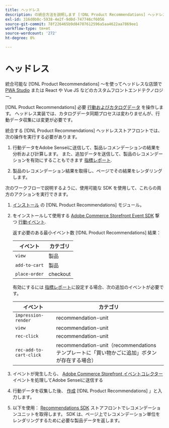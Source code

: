 ```yaml
---
title: ヘッドレス
description: の統合方法を説明します [!DNL Product Recommendations] ヘッドレスな店の前に
exl-id: 316d0b0c-5938-4e2f-9d0d-747746cf6056
source-git-commit: 78f226465b9d84707612596a5aa4622aa7869ee1
workflow-type: tm+mt
source-wordcount: '272'
ht-degree: 0%

---
```


# ヘッドレス

統合可能な [!DNL Product Recommendations] ～を使ってヘッドレスな店頭で [PWA Studio](https://developer.adobe.com/commerce/pwa-studio/) または React や Vue JS などのカスタムフロントエンドテクノロジー。

[!DNL Product Recommendations] 必要 [行動およびカタログデータ](https://experienceleague.adobe.com/docs/commerce-merchant-services/product-recommendations/developer/development-overview.html) を操作します。 ヘッドレス実装では、カタログデータ同期プロセスは変わりませんが、行動データ収集には変更が必要です。

統合する [!DNL Product Recommendations] ヘッドレスストアフロントでは、次の操作を実行する必要があります。

1. 行動データをAdobe Senseiに送信して、製品レコメンデーションの結果を分析および計算します。 また、追加データを送信して、製品のレコメンデーションを有効にすることもできます [指標レポート](workspace.md).

1. 製品のレコメンデーション結果を取得し、ページでその結果をレンダリングします。

次のワークフローで説明するように、使用可能な SDK を使用して、これらの両方のアクションを実行できます。

1. [インストール](install-configure.md) の [!DNL Product Recommendations] モジュール。

1. をインストールして使用する [Adobe Commerce Storefront Event SDK](https://developer.adobe.com/commerce/services/shared-services/storefront-events/sdk/) 撃つ [行動イベント](https://experienceleague.adobe.com/docs/commerce-merchant-services/product-recommendations/developer/events.html).

   返す必要のある最小イベント数 [!DNL Product Recommendations] 結果：

   | イベント | カテゴリ |
   |--- | ---|
   | `view` | 製品 |
   | `add-to-cart` | 製品 |
   | `place-order` | checkout |

   有効にするには [指標レポート](workspace.md)に設定する場合、次の追加のイベントが必要です。

   | イベント | カテゴリ |
   |--- | ---|
   | `impression-render` | recommendation-unit |
   | `view` | recommendation-unit |
   | `rec-click` | recommendation-unit |
   | `rec-add-to-cart-click` | recommendation-unit（recommendations テンプレートに「買い物かごに追加」ボタンが存在する場合） |

1. イベントが発生したら、 [Adobe Commerce Storefront イベントコレクター](https://developer.adobe.com/commerce/services/shared-services/storefront-events/collector/) イベントを処理してAdobe Senseiに送信する

1. 行動データを収集した後、 [作成](create.md) [!DNL Product Recommendations] 」と入力します。

1. 以下を使用： [Recommendations SDK](https://developer.adobe.com/commerce/services/product-recommendations/) ストアフロントでレコメンデーションユニットを取得します。 SDK は、ページ上でレコメンデーション単位をレンダリングするために必要な製品データを返します。
